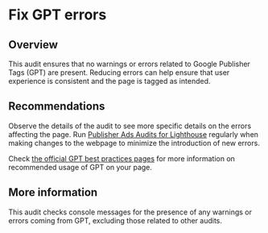 # Fix GPT errors

## Overview

This audit ensures that no warnings or errors related to Google Publisher Tags (GPT) are present. Reducing errors can help 
ensure that user experience is consistent and the page is tagged as intended.

## Recommendations

Observe the details of the audit to see more specific details on the errors affecting the page. 
Run [Publisher Ads Audits for Lighthouse](https://developers.google.com/publisher-ads-audits)
regularly when making changes to the webpage to minimize the introduction of new errors.

Check [the official GPT best practices pages](https://developers.google.com/publisher-tag/guides/general-best-practices) 
for more information on recommended usage of GPT on your page.

## More information

This audit checks console messages for the presence of any warnings or errors coming from GPT, excluding those related to other 
audits.
